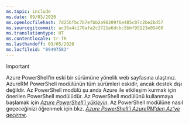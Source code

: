 ```yaml
---
ms.topic: include
ms.date: 09/03/2020
ms.openlocfilehash: 7d25bfbc7b7efbb2a96209f6e485c07c2be2bd57
ms.sourcegitcommit: ac36a4c178afa2c3721e6dcbc5bbf95123e05480
ms.translationtype: HT
ms.contentlocale: tr-TR
ms.lasthandoff: 09/05/2020
ms.locfileid: "89497583"
---
```

> [!IMPORTANT]
> Azure PowerShell’in eski bir sürümüne yönelik web sayfasına ulaştınız. AzureRM PowerShell modülünün tüm sürümleri eskidir, ancak destek dışı değildir. Az PowerShell modülü şu anda Azure ile etkileşim kurmak için önerilen PowerShell modülüdür. Az PowerShell modülünü kullanmaya başlamak için [_Azure PowerShell’i yükleyin_](https://docs.microsoft.com/powershell/azure/install-az-ps). Az PowerShell modülüne nasıl geçeceğinizi öğrenmek için bkz. [_Azure PowerShell’i AzureRM’den Az’ye geçirme_](https://aka.ms/azpsmigrate).
